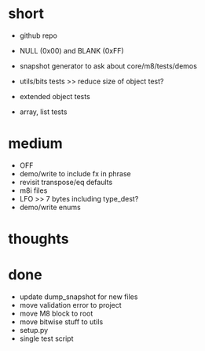 # short

- github repo

- NULL (0x00) and BLANK (0xFF)
- snapshot generator to ask about core/m8/tests/demos
- utils/bits tests >> reduce size of object test?
- extended object tests
- array, list tests

# medium

- OFF
- demo/write to include fx in phrase
- revisit transpose/eq defaults
- m8i files
- LFO >> 7 bytes including type_dest?
- demo/write enums

# thoughts

# done

- update dump_snapshot for new files
- move validation error to project
- move M8 block to root
- move bitwise stuff to utils
- setup.py
- single test script

